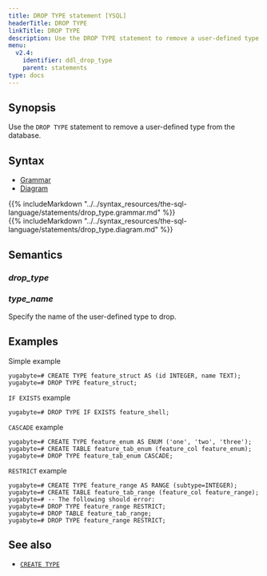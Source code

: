 ```yaml
---
title: DROP TYPE statement [YSQL]
headerTitle: DROP TYPE
linkTitle: DROP TYPE
description: Use the DROP TYPE statement to remove a user-defined type from the database.
menu:
  v2.4:
    identifier: ddl_drop_type
    parent: statements
type: docs
---
```


## Synopsis

Use the `DROP TYPE` statement to remove a user-defined type from the database.

## Syntax

<ul class="nav nav-tabs nav-tabs-yb">
  <li >
    <a href="#grammar" class="nav-link active" id="grammar-tab" data-toggle="tab" role="tab" aria-controls="grammar" aria-selected="true">
      <i class="fas fa-file-alt" aria-hidden="true"></i>
      Grammar
    </a>
  </li>
  <li>
    <a href="#diagram" class="nav-link" id="diagram-tab" data-toggle="tab" role="tab" aria-controls="diagram" aria-selected="false">
      <i class="fas fa-project-diagram" aria-hidden="true"></i>
      Diagram
    </a>
  </li>
</ul>

<div class="tab-content">
  <div id="grammar" class="tab-pane fade show active" role="tabpanel" aria-labelledby="grammar-tab">
  {{% includeMarkdown "../../syntax_resources/the-sql-language/statements/drop_type.grammar.md" %}}
  </div>
  <div id="diagram" class="tab-pane fade" role="tabpanel" aria-labelledby="diagram-tab">
  {{% includeMarkdown "../../syntax_resources/the-sql-language/statements/drop_type.diagram.md" %}}
  </div>
</div>

## Semantics

### *drop_type*

### *type_name*

Specify the name of the user-defined type to drop.

## Examples

Simple example

```plpgsql
yugabyte=# CREATE TYPE feature_struct AS (id INTEGER, name TEXT);
yugabyte=# DROP TYPE feature_struct;
```

`IF EXISTS` example

```plpgsql
yugabyte=# DROP TYPE IF EXISTS feature_shell;
```

`CASCADE` example

```plpgsql
yugabyte=# CREATE TYPE feature_enum AS ENUM ('one', 'two', 'three');
yugabyte=# CREATE TABLE feature_tab_enum (feature_col feature_enum);
yugabyte=# DROP TYPE feature_tab_enum CASCADE;
```

`RESTRICT` example

```plpgsql
yugabyte=# CREATE TYPE feature_range AS RANGE (subtype=INTEGER);
yugabyte=# CREATE TABLE feature_tab_range (feature_col feature_range);
yugabyte=# -- The following should error:
yugabyte=# DROP TYPE feature_range RESTRICT;
yugabyte=# DROP TABLE feature_tab_range;
yugabyte=# DROP TYPE feature_range RESTRICT;
```

## See also

- [`CREATE TYPE`](../ddl_create_type)
